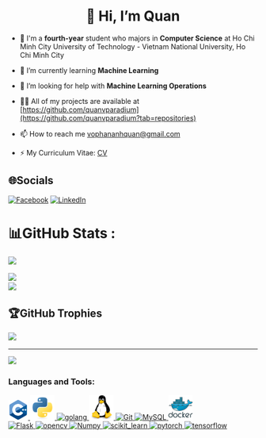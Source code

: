 <h1 align="center">👋 Hi, I’m Quan</h1>


<!--
**quanvparadium/quanvparadium** is a ✨ _special_ ✨ repository because its `README.md` (this file) appears on your GitHub profile.

Here are some ideas to get you started:

- 🔭 I’m currently working on ...
- 🌱 I’m currently learning ...
- 👯 I’m looking to collaborate on ...
- 🤔 I’m looking for help with ...
- 💬 Ask me about ...
- 📫 How to reach me: ...
- 😄 Pronouns: ...
- ⚡ Fun fact: ...
-->
- 🔭 I'm a **fourth-year** student who majors in **Computer Science** at Ho Chi Minh City University of Technology - Vietnam National University, Ho Chi Minh City
- 🌱 I’m currently learning **Machine Learning**
- 🤔 I’m looking for help with **Machine Learning Operations**
- 👨‍💻 All of my projects are available at [https://github.com/quanvparadium](https://github.com/quanvparadium?tab=repositories)

- 📫 How to reach me vophananhquan@gmail.com
- ⚡  My Curriculum Vitae: [CV](https://github.com/quanvparadium/quanvparadium/tree/main/assets/vitae)

## 🌐Socials
[![Facebook](https://img.shields.io/badge/Facebook-%231877F2.svg?logo=Facebook&logoColor=white)](https://facebook.com/anhquan.vophan.3) [![LinkedIn](https://img.shields.io/badge/LinkedIn-%230077B5.svg?logo=linkedin&logoColor=white)](https://linkedin.com/in/anhquanvp2612) 

# 📊GitHub Stats :
![](https://github-readme-stats.vercel.app/api?username=quanvparadium&theme=tokyonight&hide_border=true&include_all_commits=true&count_private=true)<br/>

![](https://github-readme-streak-stats.herokuapp.com/?user=quanvparadium&theme=tokyonight&hide_border=false)<br/>
![](https://github-readme-stats.vercel.app/api/top-langs/?username=quanvparadium&theme=tokyonight&hide_border=false&include_all_commits=false&count_private=false&layout=compact)

## 🏆GitHub Trophies
![](https://github-trophies.vercel.app/?username=quanvparadium&title=Follower,Commits,MultiLanguage,Repositories,Stars,Experience,PullRequest)


---
[![](https://visitcount.itsvg.in/api?id=quanvparadium&icon=0&color=0)](https://visitcount.itsvg.in)







<h3 align="left">Languages and Tools:</h3>
<p align="left">      
    <a href="https://www.w3schools.com/cpp/" target="_blank" rel="noreferrer"> 
        <img src="https://raw.githubusercontent.com/devicons/devicon/master/icons/cplusplus/cplusplus-original.svg" alt="cplusplus" width="40" height="40"/> 
    </a> 
    <a href="https://www.python.org" target="_blank" rel="noreferrer"> 
        <img src="https://raw.githubusercontent.com/devicons/devicon/master/icons/python/python-original.svg" alt="python" width="50" height="50"/> 
    </a> 
    <a href="https://go.dev/" target="_blank" rel="noreferrer"> 
        <img src="https://www.vectorlogo.zone/logos/golang/golang-ar21.svg" alt="golang" width="100" height="50"/> 
    </a> 
    <a href="https://www.linux.org/" target="_blank" rel="noreferrer"> 
        <img src="https://raw.githubusercontent.com/devicons/devicon/master/icons/linux/linux-original.svg" alt="linux" width="50" height="50"/> 
    </a>
    <a href="https://git-scm.com/" target="_blank" rel="noreferrer"> 
        <img src="https://www.vectorlogo.zone/logos/git-scm/git-scm-ar21.svg" alt="Git" width="100" height="50"/> 
    </a>
    <a href="https://dev.mysql.com/doc/" target="_blank" rel="noreferrer"> 
        <img src="https://www.vectorlogo.zone/logos/mysql/mysql-ar21.svg" alt="MySQL" width="100" height="50"/> 
    </a> 
    <a href="https://www.docker.com/" target="_blank" rel="noreferrer"> 
        <img src="https://raw.githubusercontent.com/devicons/devicon/master/icons/docker/docker-original-wordmark.svg" alt="docker" width="50" height="50"/> 
    </a><br>
    <!-- <a href="https://react.dev/" target="_blank" rel="noreferrer"> 
        <img src="https://www.vectorlogo.zone/logos/reactjs/reactjs-ar21.svg" alt="React" width="100" height="50"/> 
    </a> --> 
    <a href="https://flask.palletsprojects.com/en/3.0.x/tutorial/" target="_blank" rel="noreferrer"> 
        <img src="https://www.vectorlogo.zone/logos/pocoo_flask/pocoo_flask-ar21.svg" alt="Flask" width="100" height="50"/> 
    </a>
    <a href="https://opencv.org/" target="_blank" rel="noreferrer">     
        <img src="https://www.vectorlogo.zone/logos/opencv/opencv-ar21.svg" alt="opencv" width="100" height="50"/> 
    </a> 
    <a href="https://numpy.org/" target="_blank" rel="noreferrer">     
        <img src="https://www.vectorlogo.zone/logos/numpy/numpy-ar21.svg" alt="Numpy" width="100" height="50"/> 
    </a>     
    <a href="https://scikit-learn.org/" target="_blank" rel="noreferrer"> 
        <img src="https://upload.wikimedia.org/wikipedia/commons/0/05/Scikit_learn_logo_small.svg" alt="scikit_learn" width="50" height="50"/> 
    </a> 
    <a href="https://pytorch.org/" target="_blank" rel="noreferrer"> 
        <img src="https://www.vectorlogo.zone/logos/pytorch/pytorch-ar21.svg" alt="pytorch" width="100" height="50"/> 
    </a> 
    <a href="https://www.tensorflow.org" target="_blank" rel="noreferrer"> 
        <img src="https://www.vectorlogo.zone/logos/tensorflow/tensorflow-ar21.svg" alt="tensorflow" width="100" height="50"/> 
    </a> 
</p>



